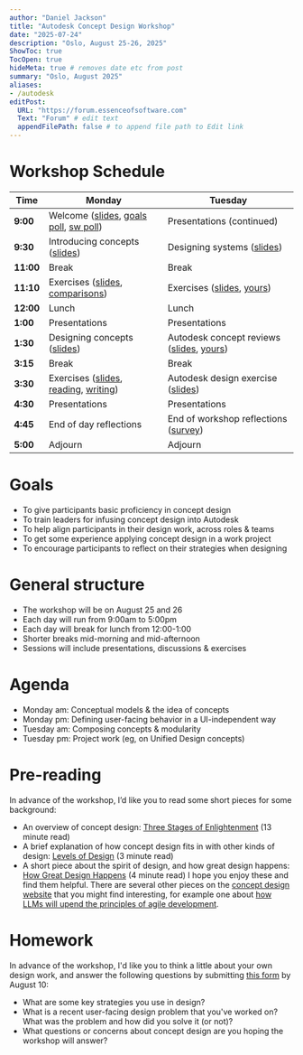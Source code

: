 ```yaml
---
author: "Daniel Jackson"
title: "Autodesk Concept Design Workshop"
date: "2025-07-24"
description: "Oslo, August 25-26, 2025"
ShowToc: true
TocOpen: true
hideMeta: true # removes date etc from post
summary: "Oslo, August 2025"
aliases:
- /autodesk
editPost:
  URL: "https://forum.essenceofsoftware.com"
  Text: "Forum" # edit text
  appendFilePath: false # to append file path to Edit link
---
```


# Workshop Schedule

| **Time**  | **Monday**           | **Tuesday**            |
| --------- | -------------------- | ---------------------- |
| **9:00**  | Welcome ([slides](./pdfs/0-welcome.pdf), [goals poll](https://app.sli.do/event/6EYs7HG2ceVXh5EiPQiw2q), [sw poll](https://app.sli.do/event/4jw4fpftSbYcSnycjiqCDA))     | Presentations (continued)  |
| **9:30**  | Introducing concepts ([slides](./pdfs/1-introducing-concepts.pdf)) | Designing systems ([slides](./pdfs/5-designing-systems.pdf)) |
| **11:00** | Break | Break |
| **11:10** | Exercises ([slides](./pdfs/3-comparison-exercises.pdf), [comparisons](../../exercises/concept-comparison)) | Exercises ([slides](./pdfs/6-team-vision.pdf), [yours](https://tinyurl.com/ad-vision))    |
| **12:00** | Lunch                | Lunch                  |
| **1:00**  | Presentations | Presentations |
| **1:30**  | Designing concepts ([slides](./pdfs/3-designing-concepts.pdf))  | Autodesk concept reviews ([slides](./pdfs/7-integration.pdf), [yours](https://tinyurl.com/ad-integ)) |
| **3:15**  | Break                | Break                  |
| **3:30**  | Exercises ([slides](./pdfs/4-concept-exercises.pdf), [reading](../../exercises/concept-reading), [writing](../../exercises/concept-writing))    | Autodesk design exercise ([slides](./pdfs/8-presentations.pdf)) |
| **4:30**  | Presentations        | Presentations |
| **4:45**  | End of day reflections             | End of workshop reflections ([survey](https://forms.gle/9XFWu4KvJLLVrGeT9))             |
| **5:00**  | Adjourn  | Adjourn                |

# Goals
- To give participants basic proficiency in concept design
- To train leaders for infusing concept design into Autodesk
- To help align participants in their design work, across roles & teams
- To get some experience applying concept design in a work project
- To encourage participants to reflect on their strategies when designing

# General structure
- The workshop will be on August 25 and 26
- Each day will run from 9:00am to 5:00pm
- Each day will break for lunch from 12:00-1:00
- Shorter breaks mid-morning and mid-afternoon
- Sessions will include presentations, discussions & exercises

# Agenda
- Monday am: Conceptual models & the idea of concepts
- Monday pm: Defining user-facing behavior in a UI-independent way
- Tuesday am: Composing concepts & modularity
- Tuesday pm: Project work (eg, on Unified Design concepts)

# Pre-reading
In advance of the workshop, I’d like you to read some short pieces for some background:
- An overview of concept design: [Three Stages of Enlightenment](https://essenceofsoftware.com/posts/three-stages/) (13 minute read)
- A brief explanation of how concept design fits in with other kinds of design: [Levels of Design](https://essenceofsoftware.com/tutorials/design-general/levels-of-design/) (3 minute read)
- A short piece about the spirit of design, and how great design happens: [How Great Design Happens](https://essenceofsoftware.com/tutorials/design-general/great-design/) (4 minute read)
I hope you enjoy these and find them helpful. There are several other pieces on the [concept design website](https://essenceofsoftware.com/) that you might find interesting, for example one about [how LLMs will upend the principles of agile development](https://essenceofsoftware.com/posts/end-of-agile/).

# Homework
In advance of the workshop, I'd like you to think a little about your own design work, and answer the following questions by submitting [this form](https://forms.gle/TBcTHzg4wMRdvpxY7) by August 10:
- What are some key strategies you use in design?
- What is a recent user-facing design problem that you've worked on? What was the problem and how did you solve it (or not)?
- What questions or concerns about concept design are you hoping the workshop will answer?